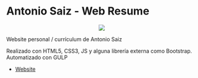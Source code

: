 # Antonio Saiz - Web Resume

<p align="center">
    <img src="http://www.antoniosaiz.com/media/img/logo.png">	
</p>

<p> Website personal / currículum de Antonio Saiz</p>

<p>Realizado con HTML5, CSS3, JS y alguna librería externa como Bootstrap. Automatizado con GULP<p>
    
- [Website](www.antoniosaiz.com)
